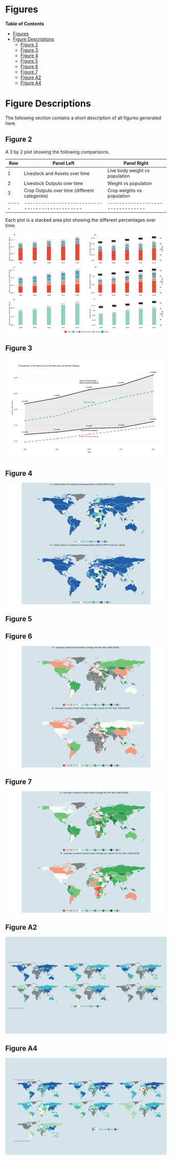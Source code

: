 Figures
===============================================================================

<!-- markdown-toc start - Don't edit this section. Run M-x markdown-toc-refresh-toc -->
**Table of Contents**

- [Figures](#figures)
- [Figure Descriptions](#figure-descriptions)
    - [Figure 2](#figure-2)
    - [Figure 3](#figure-3)
    - [Figure 4](#figure-4)
    - [Figure 5](#figure-5)
    - [Figure 6](#figure-6)
    - [Figure 7](#figure-7)
    - [Figure A2](#figure-a2)
    - [Figure A4](#figure-a4)

<!-- markdown-toc end -->

# Figure Descriptions 

The following section contains a short description of all figures 
generated here. 

## Figure 2 

A 3 by 2 plot showing the following comparisons. 


| Row | Panel Left                                    | Panel Right                    |
|-----|-----------------------------------------------|--------------------------------|
| 1   | Livestock and  Assets over time               | Live body weight vs population |
| 2   | Livestock Outputs over time                   | Weight vs population           |
| 3   | Crop Outputs over time (different categories) | Crop weights vs population     |
|-----|-----------------------------------------------|--------------------------------|

Each plot is a stacked area plot showing the different percentages over time. 

![Figure 2: Global asset and output value of farmed animals and crops between 1998 and 2018](figure_2.png)


## Figure 3 

![Figure 3: Approximation of the true global market value of farmed animals and global crop value.](figure_3.png)



## Figure 4 


![Figure 4](figure_4.png)


## Figure 5 



## Figure 6 


![Figure 6](figure_6.png)


## Figure 7 

![Figure 7](figure_7.png)


## Figure A2

![Figure A2](figure_A2.png)

## Figure A4

![Figure A4](figure_A4.png)
